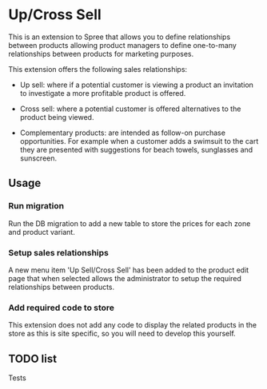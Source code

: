 # Up/Cross Sell

This is an extension to Spree that allows you to define relationships between products
allowing product managers to define one-to-many relationships between products for marketing
purposes.

This extension offers the following sales relationships:

* Up sell: where if a potential customer is viewing a product an invitation to investigate a more
profitable product is offered.

* Cross sell: where a potential customer is offered alternatives to the product being viewed.

* Complementary products: are intended as follow-on purchase opportunities. For example when
a customer adds a swimsuit to the cart they are presented with suggestions for
beach towels, sunglasses and sunscreen.

## Usage

### Run migration

Run the DB migration to add a new table to store the prices for each zone and product variant.

### Setup sales relationships

A new menu item 'Up Sell/Cross Sell' has been added to the product edit page that when selected allows
the administrator to setup the required relationships between products.

### Add required code to store

This extension does not add any code to display the related products in the store as this is site specific, so
you will need to develop this yourself.

## TODO list

Tests


